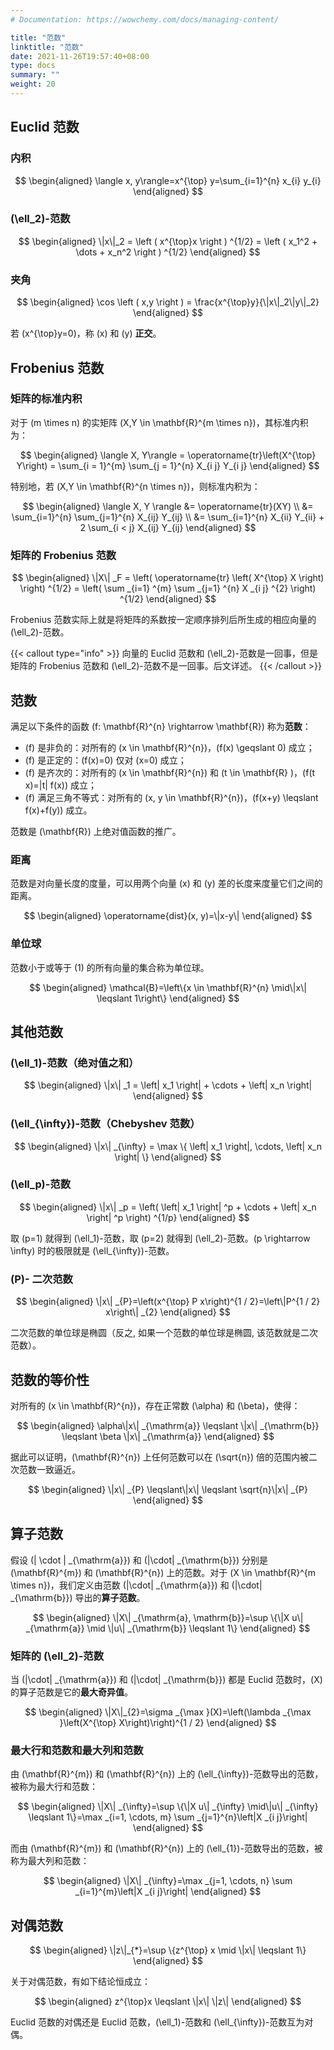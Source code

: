```yaml
---
# Documentation: https://wowchemy.com/docs/managing-content/

title: "范数"
linktitle: "范数"
date: 2021-11-26T19:57:40+08:00
type: docs
summary: ""
weight: 20
---
```


<!--more-->

## Euclid 范数

### 内积

$$
\begin{aligned}
\langle x, y\rangle=x^{\top} y=\sum_{i=1}^{n} x_{i} y_{i}
\end{aligned}
$$

### \(\ell_2\)-范数

$$
\begin{aligned}
\|x\|_2 = \left ( x^{\top}x \right ) ^{1/2} = \left ( x_1^2 + \dots + x_n^2 \right ) ^{1/2}
\end{aligned}
$$

### 夹角

$$
\begin{aligned}
\cos \left ( x,y \right ) = \frac{x^{\top}y}{\|x\|_2\|y\|_2} 
\end{aligned}
$$

若 \(x^{\top}y=0\)，称 \(x\) 和 \(y\) **正交**。

## Frobenius 范数

### 矩阵的标准内积

对于 \(m \times n\) 的实矩阵 \(X,Y \in \mathbf{R}^{m \times n}\)，其标准内积为：

$$
\begin{aligned}
\langle X, Y\rangle = \operatorname{tr}\left(X^{\top} Y\right) = \sum_{i = 1}^{m} \sum_{j = 1}^{n} X_{i j} Y_{i j}
\end{aligned}
$$

特别地，若 \(X,Y \in \mathbf{R}^{n \times n}\)，则标准内积为：

$$
\begin{aligned}
    \langle X, Y \rangle &= \operatorname{tr}(XY) \\
    &= \sum_{i=1}^{n} \sum_{j=1}^{n} X_{ij} Y_{ij} \\
    &= \sum_{i=1}^{n} X_{ii} Y_{ii} + 2 \sum_{i < j} X_{ij} Y_{ij}
\end{aligned}
$$

### 矩阵的 Frobenius 范数

$$
\begin{aligned}
\|X\| _F = \left( \operatorname{tr} \left( X^{\top} X \right) \right) ^{1/2} = \left( \sum _{i=1} ^{m} \sum _{j=1} ^{n} X _{i j} ^{2} \right) ^{1/2}
\end{aligned}
$$

Frobenius 范数实际上就是将矩阵的系数按一定顺序排列后所生成的相应向量的 \(\ell_2\)-范数。

{{< callout type="info" >}}
向量的 Euclid 范数和 \(\ell_2\)-范数是一回事，但是矩阵的 Frobenius 范数和 \(\ell_2\)-范数不是一回事。后文详述。
{{< /callout >}}

## 范数

满足以下条件的函数 \(f: \mathbf{R}^{n} \rightarrow \mathbf{R}\) 称为**范数**：

- \(f\) 是非负的：对所有的 \(x \in \mathbf{R}^{n}\)，\(f(x) \geqslant 0\) 成立；
- \(f\) 是正定的：\(f(x)=0\) 仅对 \(x=0\) 成立；
- \(f\) 是齐次的：对所有的 \(x \in \mathbf{R}^{n}\) 和 \(t \in \mathbf{R} \)，\(f(t x)=|t| f(x)\) 成立；
- \(f\) 满足三角不等式：对所有的 \(x, y \in \mathbf{R}^{n}\)，\(f(x+y) \leqslant f(x)+f(y)\) 成立。

范数是 \(\mathbf{R}\) 上绝对值函数的推广。

### 距离

范数是对向量长度的度量，可以用两个向量 \(x\) 和 \(y\) 差的长度来度量它们之间的距离。

$$
\begin{aligned}
\operatorname{dist}(x, y)=\|x-y\|
\end{aligned}
$$

### 单位球

范数小于或等于 \(1\) 的所有向量的集合称为单位球。

$$
\begin{aligned}
\mathcal{B}=\left\{x \in \mathbf{R}^{n} \mid\|x\| \leqslant 1\right\}
\end{aligned}
$$

## 其他范数

### \(\ell_1\)-范数（绝对值之和）

$$
\begin{aligned}
\|x\| _1 = \left| x_1 \right| + \cdots + \left| x_n \right|
\end{aligned}
$$

### \(\ell_{\infty}\)-范数（Chebyshev 范数）

$$
\begin{aligned}
\|x\| _{\infty} = \max \{ \left| x_1 \right|, \cdots, \left| x_n \right| \}
\end{aligned}
$$

### \(\ell_p\)-范数

$$
\begin{aligned}
\|x\| _p = \left( \left| x_1 \right| ^p + \cdots + \left| x_n \right| ^p \right) ^{1/p}
\end{aligned}
$$

取 \(p=1\) 就得到 \(\ell_1\)-范数，取 \(p=2\) 就得到 \(\ell_2\)-范数。\(p \rightarrow \infty\) 时的极限就是 \(\ell_{\infty}\)-范数。

### \(P\)- 二次范数

$$
\begin{aligned}
\|x\| _{P}=\left(x^{\top} P x\right)^{1 / 2}=\left\|P^{1 / 2} x\right\| _{2}
\end{aligned}
$$

二次范数的单位球是椭圆（反之, 如果一个范数的单位球是椭圆, 该范数就是二次范数）。

## 范数的等价性

对所有的 \(x \in \mathbf{R}^{n}\)，存在正常数 \(\alpha\) 和 \(\beta\)，使得：

$$
\begin{aligned}
\alpha\|x\| _{\mathrm{a}} \leqslant \|x\| _{\mathrm{b}} \leqslant \beta \|x\| _{\mathrm{a}}
\end{aligned}
$$

据此可以证明，\(\mathbf{R}^{n}\) 上任何范数可以在 \(\sqrt{n}\) 倍的范围内被二次范数一致逼近。

$$
\begin{aligned}
\|x\| _{P} \leqslant\|x\| \leqslant \sqrt{n}\|x\| _{P}
\end{aligned}
$$

## 算子范数

假设 \(\| \cdot \| _{\mathrm{a}}\) 和 \(\|\cdot\| _{\mathrm{b}}\) 分别是 \(\mathbf{R}^{m}\) 和 \(\mathbf{R}^{n}\) 上的范数。对于 \(X \in \mathbf{R}^{m \times n}\)，我们定义由范数 \(\|\cdot\| _{\mathrm{a}}\) 和 \(\|\cdot\| _{\mathrm{b}}\) 导出的**算子范数**。

$$
\begin{aligned}
\|X\| _{\mathrm{a}, \mathrm{b}}=\sup \{\|X u\| _{\mathrm{a}} \mid \|u\| _{\mathrm{b}} \leqslant 1\}
\end{aligned}
$$

### 矩阵的 \(\ell_2\)-范数

当 \(\|\cdot\| _{\mathrm{a}}\) 和 \(\|\cdot\| _{\mathrm{b}}\) 都是 Euclid 范数时，\(X\) 的算子范数是它的**最大奇异值**。

$$
\begin{aligned}
\|X\|_{2}=\sigma _{\max }(X)=\left(\lambda _{\max }\left(X^{\top} X\right)\right)^{1 / 2}
\end{aligned}
$$

### 最大行和范数和最大列和范数

由 \(\mathbf{R}^{m}\) 和 \(\mathbf{R}^{n}\) 上的 \(\ell_{\infty}\)-范数导出的范数，被称为最大行和范数：

$$
\begin{aligned}
\|X\| _{\infty}=\sup \{\|X u\| _{\infty} \mid\|u\| _{\infty} \leqslant 1\}=\max _{i=1, \cdots, m} \sum _{j=1}^{n}\left|X _{i j}\right|
\end{aligned}
$$

而由 \(\mathbf{R}^{m}\) 和 \(\mathbf{R}^{n}\) 上的 \(\ell_{1}\)-范数导出的范数，被称为最大列和范数：

$$
\begin{aligned}
\|X\| _{\infty}=\max _{j=1, \cdots, n} \sum _{i=1}^{m}\left|X _{i j}\right|
\end{aligned}
$$

## 对偶范数

$$
\begin{aligned}
\|z\|_{*}=\sup \{z^{\top} x \mid \|x\| \leqslant 1\}
\end{aligned}
$$

关于对偶范数，有如下结论恒成立：

$$
\begin{aligned}
z^{\top}x \leqslant \|x\| \|z\|
\end{aligned}
$$

Euclid 范数的对偶还是 Euclid 范数，\(\ell_1\)-范数和 \(\ell_{\infty}\)-范数互为对偶。
